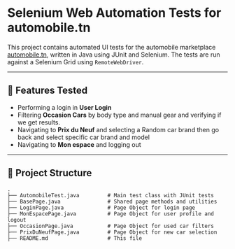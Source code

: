 # Selenium Web Automation Tests for automobile.tn

This project contains automated UI tests for the automobile marketplace [automobile.tn](https://www.automobile.tn), written in Java using JUnit and Selenium. The tests are run against a Selenium Grid using `RemoteWebDriver`.

---

## 🧪 Features Tested

- Performing a login in **User Login**
- Filtering **Occasion Cars** by body type and manual gear and verifying if we get results.
- Navigating to **Prix du Neuf** and selecting a Random car brand then go back and select specific car brand and model
- Navigating to **Mon espace** and logging out 

---

## 📂 Project Structure

```text
.
├── AutomobileTest.java         # Main test class with JUnit tests
├── BasePage.java               # Shared page methods and utilities
├── LoginPage.java              # Page Object for login page
├── MonEspacePage.java          # Page Object for user profile and logout
├── OccasionPage.java           # Page Object for used car filters
├── PrixDuNeufPage.java         # Page Object for new car selection
├── README.md                   # This file
